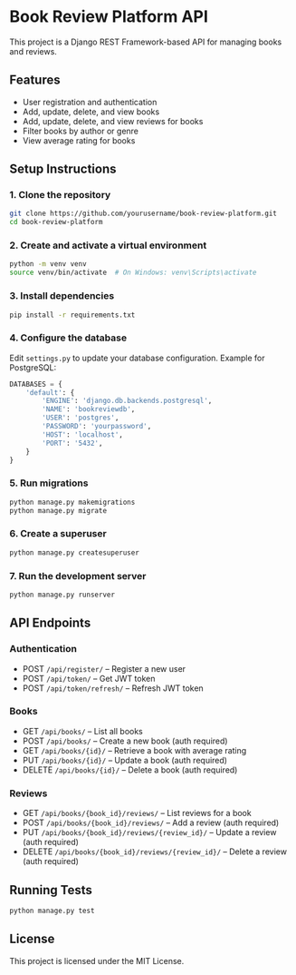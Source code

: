 # Book Review Platform API

This project is a Django REST Framework-based API for managing books and reviews.

## Features
- User registration and authentication
- Add, update, delete, and view books
- Add, update, delete, and view reviews for books
- Filter books by author or genre
- View average rating for books

## Setup Instructions

### 1. Clone the repository
```bash
git clone https://github.com/yourusername/book-review-platform.git
cd book-review-platform
```

### 2. Create and activate a virtual environment
```bash
python -m venv venv
source venv/bin/activate  # On Windows: venv\Scripts\activate
```

### 3. Install dependencies
```bash
pip install -r requirements.txt
```

### 4. Configure the database
Edit `settings.py` to update your database configuration. Example for PostgreSQL:
```python
DATABASES = {
    'default': {
        'ENGINE': 'django.db.backends.postgresql',
        'NAME': 'bookreviewdb',
        'USER': 'postgres',
        'PASSWORD': 'yourpassword',
        'HOST': 'localhost',
        'PORT': '5432',
    }
}
```

### 5. Run migrations
```bash
python manage.py makemigrations
python manage.py migrate
```

### 6. Create a superuser
```bash
python manage.py createsuperuser
```

### 7. Run the development server
```bash
python manage.py runserver
```

## API Endpoints

### Authentication
- POST `/api/register/` – Register a new user
- POST `/api/token/` – Get JWT token
- POST `/api/token/refresh/` – Refresh JWT token

### Books
- GET `/api/books/` – List all books
- POST `/api/books/` – Create a new book (auth required)
- GET `/api/books/{id}/` – Retrieve a book with average rating
- PUT `/api/books/{id}/` – Update a book (auth required)
- DELETE `/api/books/{id}/` – Delete a book (auth required)

### Reviews
- GET `/api/books/{book_id}/reviews/` – List reviews for a book
- POST `/api/books/{book_id}/reviews/` – Add a review (auth required)
- PUT `/api/books/{book_id}/reviews/{review_id}/` – Update a review (auth required)
- DELETE `/api/books/{book_id}/reviews/{review_id}/` – Delete a review (auth required)

## Running Tests
```bash
python manage.py test
```

## License
This project is licensed under the MIT License.
